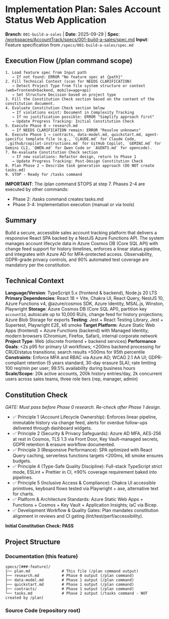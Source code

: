 
# Implementation Plan: Sales Account Status Web Application

**Branch**: `001-build-a-sales` | **Date**: 2025-09-29 | **Spec**: [/workspaces/AccountTrack/specs/001-build-a-sales/spec.md](/workspaces/AccountTrack/specs/001-build-a-sales/spec.md)
**Input**: Feature specification from `/specs/001-build-a-sales/spec.md`

## Execution Flow (/plan command scope)
```
1. Load feature spec from Input path
   → If not found: ERROR "No feature spec at {path}"
2. Fill Technical Context (scan for NEEDS CLARIFICATION)
   → Detect Project Type from file system structure or context (web=frontend+backend, mobile=app+api)
   → Set Structure Decision based on project type
3. Fill the Constitution Check section based on the content of the constitution document.
4. Evaluate Constitution Check section below
   → If violations exist: Document in Complexity Tracking
   → If no justification possible: ERROR "Simplify approach first"
   → Update Progress Tracking: Initial Constitution Check
5. Execute Phase 0 → research.md
   → If NEEDS CLARIFICATION remain: ERROR "Resolve unknowns"
6. Execute Phase 1 → contracts, data-model.md, quickstart.md, agent-specific template file (e.g., `CLAUDE.md` for Claude Code, `.github/copilot-instructions.md` for GitHub Copilot, `GEMINI.md` for Gemini CLI, `QWEN.md` for Qwen Code or `AGENTS.md` for opencode).
7. Re-evaluate Constitution Check section
   → If new violations: Refactor design, return to Phase 1
   → Update Progress Tracking: Post-Design Constitution Check
8. Plan Phase 2 → Describe task generation approach (DO NOT create tasks.md)
9. STOP - Ready for /tasks command
```

**IMPORTANT**: The /plan command STOPS at step 7. Phases 2-4 are executed by other commands:
- Phase 2: /tasks command creates tasks.md
- Phase 3-4: Implementation execution (manual or via tools)

## Summary
Build a secure, accessible sales account tracking platform that delivers a responsive React SPA backed by a NestJS Azure Functions API. The system manages account lifecycle data in Azure Cosmos DB (Core SQL API) with change feed support for history timelines, enforces a linear status pipeline, and integrates with Azure AD for MFA-protected access. Observability, GDPR-grade privacy controls, and 90% automated test coverage are mandatory per the constitution.

## Technical Context
**Language/Version**: TypeScript 5.x (frontend & backend), Node.js 20 LTS
**Primary Dependencies**: React 18 + Vite, Chakra UI, React Query, NestJS 10, Azure Functions v4, @azure/cosmos SDK, Azure Identity, MSAL.js, Winston, Playwright
**Storage**: Azure Cosmos DB (Core SQL API), partition key `accountId`, autoscale up to 10,000 RU/s, change feed for history projections; Azure Blob Storage for exports
**Testing**: Jest + React Testing Library, Jest + Supertest, Playwright E2E, k6 smoke
**Target Platform**: Azure Static Web Apps (frontend) + Azure Functions (backend) with Managed Identity; modern browsers (Chromium, Firefox, Safari), internal corporate network
**Project Type**: Web (discrete frontend + backend services)
**Performance Goals**: <2s p95 for primary UI workflows; <200ms backend processing for CRUD/status transitions; search results <500ms for 95th percentile
**Constraints**: Enforce MFA and RBAC via Azure AD; WCAG 2.1 AA UI; GDPR-compliant retention (5 years standard, 30-day erasure SLA); rate limiting 100 req/min per user; 99.5% availability during business hours
**Scale/Scope**: 20k active accounts, 200k history entries/day, 2k concurrent users across sales teams, three role tiers (rep, manager, admin)

## Constitution Check
*GATE: Must pass before Phase 0 research. Re-check after Phase 1 design.*

- ✅ Principle 1 (Account Lifecycle Ownership): Enforces linear pipeline, immutable history via change feed, alerts for overdue follow-ups delivered through dashboard widgets.
- ✅ Principle 2 (Security & Privacy Safeguards): Azure AD MFA, AES-256 at rest in Cosmos, TLS 1.3 via Front Door, Key Vault–managed secrets, GDPR retention & erasure workflow documented.
- ✅ Principle 3 (Responsive Performance): SPA optimized with React Query caching, serverless functions targets <200ms, k6 smoke ensures budgets.
- ✅ Principle 4 (Type-Safe Quality Discipline): Full-stack TypeScript strict mode, ESLint + Prettier in CI, ≥90% coverage requirement baked into pipelines.
- ✅ Principle 5 (Inclusive Access & Compliance): Chakra UI accessible primitives, keyboard flows tested via Playwright + axe, alternative text for charts.
- ✅ Platform & Architecture Standards: Azure Static Web Apps + Functions + Cosmos + Key Vault + Application Insights; IaC via Bicep.
- ✅ Development Workflow & Quality Gates: Plan mandates constitution alignment in reviews and CI gating (lint/test/perf/accessibility).

**Initial Constitution Check: PASS**

## Project Structure

### Documentation (this feature)
```
specs/[###-feature]/
├── plan.md              # This file (/plan command output)
├── research.md          # Phase 0 output (/plan command)
├── data-model.md        # Phase 1 output (/plan command)
├── quickstart.md        # Phase 1 output (/plan command)
├── contracts/           # Phase 1 output (/plan command)
└── tasks.md             # Phase 2 output (/tasks command - NOT created by /plan)
```

### Source Code (repository root)
<!--
  ACTION REQUIRED: Replace the placeholder tree below with the concrete layout
  for this feature. Delete unused options and expand the chosen structure with
  real paths (e.g., apps/admin, packages/something). The delivered plan must
  not include Option labels.
├── src/
│   ├── main.ts
│   ├── app.module.ts
│   ├── common/
│   │   ├── decorators/
│   │   └── filters/
│   ├── modules/
│   │   ├── accounts/
│   │   │   ├── controllers/
│   │   │   ├── dtos/
│   │   │   ├── services/
│   │   │   └── repositories/
│   │   ├── auth/
│   │   └── exports/
│   └── infrastructure/
│       ├── cosmos/
│       ├── identity/
│       └── telemetry/
└── tests/
   ├── contract/
   ├── integration/
   └── unit/

frontend/
├── src/
│   ├── app/
│   ├── components/
│   ├── pages/
│   ├── hooks/
│   ├── features/accounts/
│   ├── providers/
│   └── routing/
└── tests/
   ├── unit/
   ├── integration/
   └── accessibility/

shared/
├── types/
└── utils/

infrastructure/
├── bicep/
└── github-actions/
```

**Structure Decision**: Dual-repo layout with `frontend/` React SPA and `backend/` NestJS Azure Functions service, plus shared TypeScript types and IaC manifests. Mirrors constitution requirements for clear separation, contract-focused modules, and test directories per layer.

## Phase 0: Outline & Research
1. **Extract unknowns from Technical Context** above:
   - Confirm Cosmos DB RU budgeting, autoscale thresholds, and failover strategy.
   - Validate Azure AD authentication flow (interactive + conditional access) for internal sales teams.
   - Define audit trail export limits (date window, file size) aligned with legal/compliance input.
   - Document GDPR retention timeline, erasure workflow, and data residency mapping.
   - Establish offline/throttling strategy when Cosmos DB returns 429s, including queue/backoff behavior.
   - Capture observability signals (logs, metrics, alerts) required by Security and Ops.
   - Enumerate accessibility tooling and regression checks (axe-core integration, keyboard audits).

2. **Generate and dispatch research agents**:
   ```
    For each unknown in Technical Context:
       Task: "Research {unknown} for sales account tracker"
    For each technology choice:
       Task: "Collect best practices for {tech} in Azure serverless web apps"
   ```

3. **Consolidate findings** in `research.md` using format:
   - Decision: [what was chosen]
   - Rationale: [why chosen]
   - Alternatives considered: [what else evaluated]

**Output**: research.md with all NEEDS CLARIFICATION resolved

## Phase 1: Design & Contracts
*Prerequisites: research.md complete*

1. **Extract entities from feature spec** → `data-model.md`:
   - Account, AccountStatus, AccountHistory, UserRole, AuditExportRequest, NotificationSubscription.
   - Include partition key selection, composite indexes, retention/soft-delete metadata.
   - Encode linear status transition matrix and guard rails.

2. **Generate API contracts** from functional requirements:
   - Define REST endpoints: dashboard listings, detail retrieval, status transition mutation, history feed, search, audit export initiation/download, admin configuration.
   - Document auth scopes per role and error models (validation, throttling, auth failures).
   - Publish OpenAPI schemas in `/contracts/accounts.openapi.yaml` and `/contracts/audit.openapi.yaml`.

3. **Generate contract tests** from contracts:
   - Create failing contract tests in `backend/tests/contract` mirroring OpenAPI definitions using Supertest.
   - Include negative tests for forbidden transitions, missing MFA claims, and rate limit responses.

4. **Extract test scenarios** from user stories:
   - Map acceptance criteria to Playwright journeys (filter dashboard, update status with comment, export audit trail, global search).
   - Define API integration tests for history creation, audit export job queueing, Cosmos throttling backoff.

5. **Update agent file incrementally** (O(1) operation):
   - Run `.specify/scripts/bash/update-agent-context.sh copilot`
     **IMPORTANT**: Execute it exactly as specified above. Do not add or remove any arguments.
   - If exists: Add only NEW tech from current plan
   - Preserve manual additions between markers
   - Update recent changes (keep last 3)
   - Keep under 150 lines for token efficiency
   - Output to repository root

**Output**: data-model.md, /contracts/*, failing tests, quickstart.md, agent-specific file

## Phase 2: Task Planning Approach
*This section describes what the /tasks command will do - DO NOT execute during /plan*

**Task Generation Strategy**:
- Load `.specify/templates/tasks-template.md` as base
- Generate tasks from Phase 1 design docs (contracts, data model, quickstart)
- Each contract → contract test task [P]
- Each entity → model creation task [P] 
- Each user story → integration test task
- Implementation tasks to make tests pass

**Ordering Strategy**:
- TDD order: Tests before implementation 
- Dependency order: Models before services before UI
- Mark [P] for parallel execution (independent files)

**Estimated Output**: 25-30 numbered, ordered tasks in tasks.md

**IMPORTANT**: This phase is executed by the /tasks command, NOT by /plan

## Phase 3+: Future Implementation
*These phases are beyond the scope of the /plan command*

**Phase 3**: Task execution (/tasks command creates tasks.md)  
**Phase 4**: Implementation (execute tasks.md following constitutional principles)  
**Phase 5**: Validation (run tests, execute quickstart.md, performance validation)

## Complexity Tracking
*Fill ONLY if Constitution Check has violations that must be justified*

| Violation | Why Needed | Simpler Alternative Rejected Because |
|-----------|------------|-------------------------------------|
| [e.g., 4th project] | [current need] | [why 3 projects insufficient] |
| [e.g., Repository pattern] | [specific problem] | [why direct DB access insufficient] |


## Progress Tracking
*This checklist is updated during execution flow*

**Phase Status**:
- [x] Phase 0: Research complete (/plan command)
- [x] Phase 1: Design complete (/plan command)
- [ ] Phase 2: Task planning complete (/plan command - describe approach only)
- [ ] Phase 3: Tasks generated (/tasks command)
- [ ] Phase 4: Implementation complete
- [ ] Phase 5: Validation passed

**Gate Status**:
- [x] Initial Constitution Check: PASS
- [x] Post-Design Constitution Check: PASS
- [x] All NEEDS CLARIFICATION resolved
- [ ] Complexity deviations documented

---
*Based on Constitution v1.1.0 - See `.specify/memory/constitution.md`*

---
*Based on Constitution v1.1.0 - See `.specify/memory/constitution.md`*
